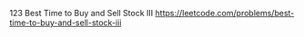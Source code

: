 123 Best Time to Buy and Sell Stock III https://leetcode.com/problems/best-time-to-buy-and-sell-stock-iii